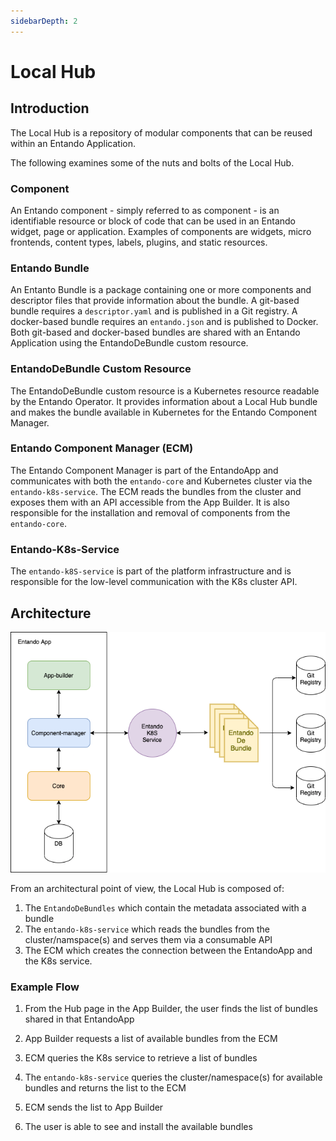 ```yaml
---
sidebarDepth: 2
---
```

# Local Hub

## Introduction

The Local Hub is a repository of modular components that can be reused within an Entando Application.

The following examines some of the nuts and bolts of the Local Hub.

### Component

An Entando component - simply referred to as component - is an identifiable resource or block of
code that can be used in an Entando widget, page or
application. Examples of components are widgets, micro frontends,
content types, labels, plugins, and static resources.

### Entando Bundle

An Entanto Bundle is a package containing one or more components and descriptor files that provide information about the bundle. A git-based bundle requires a `descriptor.yaml` and is published in a Git registry. A docker-based bundle requires an `entando.json` and is published to Docker. Both git-based and docker-based bundles are shared with an Entando Application using the EntandoDeBundle custom resource.

### EntandoDeBundle Custom Resource

The EntandoDeBundle custom resource is a Kubernetes resource
readable by the Entando Operator. It provides information
about a Local Hub bundle and makes the bundle available in Kubernetes for the
Entando Component Manager.

### Entando Component Manager (ECM)

The Entando Component Manager is part of the
EntandoApp and communicates with both the `entando-core` and Kubernetes cluster via the `entando-k8s-service`. The ECM reads the bundles from the cluster and exposes them with an API accessible from the App Builder. It is
also responsible for the installation and removal of components from the `entando-core`. 

### Entando-K8s-Service

The `entando-k8S-service` is part of the platform infrastructure and is
responsible for the low-level communication with the K8s cluster API.

## Architecture

![Local Hub Architecture](./img/local-hub-architecture.png)

From an architectural point of view, the Local Hub is composed of: 
1. The `EntandoDeBundles` which contain the metadata associated with a bundle
2. The `entando-k8s-service` which reads the bundles from the
cluster/namspace(s) and serves them via a consumable API 
3. The ECM which creates the connection between the EntandoApp
and the K8s service.

### Example Flow

1.  From the Hub page in the App Builder, the user finds the
    list of bundles shared in that EntandoApp

2.  App Builder requests a list of available bundles from the ECM 

3.  ECM queries the K8s service to retrieve a list of
    bundles

4.  The `entando-k8s-service` queries the cluster/namespace(s) 
    for available bundles and returns the list to the ECM

5.  ECM sends the list to App Builder

6.  The user is able to see and install the available bundles
